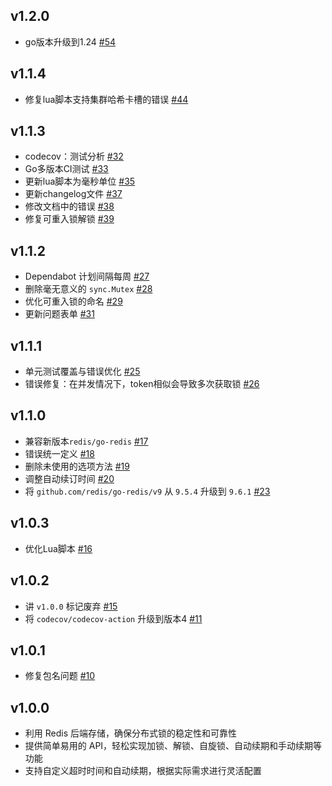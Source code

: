 ## v1.2.0
- go版本升级到1.24  [#54](https://github.com/jefferyjob/go-redislock/pull/54)

## v1.1.4
- 修复lua脚本支持集群哈希卡槽的错误 [#44](https://github.com/jefferyjob/go-redislock/pull/44)

## v1.1.3
- codecov：测试分析 [#32](https://github.com/jefferyjob/go-redislock/pull/32)
- Go多版本CI测试 [#33](https://github.com/jefferyjob/go-redislock/pull/33)
- 更新lua脚本为毫秒单位 [#35](https://github.com/jefferyjob/go-redislock/pull/35)
- 更新changelog文件 [#37](https://github.com/jefferyjob/go-redislock/pull/37)
- 修改文档中的错误 [#38](https://github.com/jefferyjob/go-redislock/pull/38)
- 修复可重入锁解锁 [#39](https://github.com/jefferyjob/go-redislock/pull/39)

## v1.1.2
- Dependabot 计划间隔每周 [#27](https://github.com/jefferyjob/go-redislock/pull/27)
- 删除毫无意义的 `sync.Mutex` [#28](https://github.com/jefferyjob/go-redislock/pull/28)
- 优化可重入锁的命名 [#29](https://github.com/jefferyjob/go-redislock/pull/29)
- 更新问题表单 [#31](https://github.com/jefferyjob/go-redislock/pull/31)

## v1.1.1
- 单元测试覆盖与错误优化 [#25](https://github.com/jefferyjob/go-redislock/pull/25)
- 错误修复：在并发情况下，token相似会导致多次获取锁 [#26](https://github.com/jefferyjob/go-redislock/pull/26)

## v1.1.0
- 兼容新版本`redis/go-redis` [#17](https://github.com/jefferyjob/go-redislock/pull/17)
- 错误统一定义 [#18](https://github.com/jefferyjob/go-redislock/pull/18)
- 删除未使用的选项方法 [#19](https://github.com/jefferyjob/go-redislock/pull/19)
- 调整自动续订时间 [#20](https://github.com/jefferyjob/go-redislock/pull/20)
- 将 `github.com/redis/go-redis/v9` 从 `9.5.4` 升级到 `9.6.1` [#23](https://github.com/jefferyjob/go-redislock/pull/23)

## v1.0.3
- 优化Lua脚本 [#16](https://github.com/jefferyjob/go-redislock/pull/16)

## v1.0.2
- 讲 `v1.0.0` 标记废弃 [#15](https://github.com/jefferyjob/go-redislock/pull/15)
- 将 `codecov/codecov-action` 升级到版本4 [#11](https://github.com/jefferyjob/go-redislock/pull/11)

## v1.0.1
- 修复包名问题 [#10](https://github.com/jefferyjob/go-redislock/pull/10)

## v1.0.0
- 利用 Redis 后端存储，确保分布式锁的稳定性和可靠性
- 提供简单易用的 API，轻松实现加锁、解锁、自旋锁、自动续期和手动续期等功能
- 支持自定义超时时间和自动续期，根据实际需求进行灵活配置